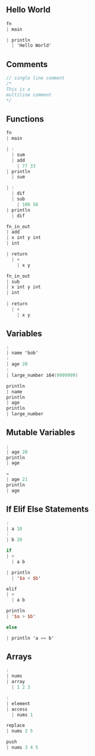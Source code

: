## Hello World

```v
fn
| main

| println
  | 'Hello World'
```


## Comments

```v
// single line comment
/*
This is a
multiline comment
*/
```

## Functions

```v
fn 
| main

| : 
  | sum
  | add 
    | 77 33
| println 
  | sum

| : 
  | dif
  | sub 
    | 100 50
| println
  | dif

fn_in_out 
| add 
| x int y int 
| int

| return
  | + 
    | x y

fn_in_out 
| sub 
| x int y int 
| int
            
| return 
  | + 
    | x y
```

## Variables

```v
:
| name 'bob'
:
| age 20
:
| large_number i64(9999999)

println
| name
println
| age
println
| large_number
```

## Mutable Variables

```v
;
| age 20
println
| age

=
| age 21
println
| age
```

## If Elif Else Statements

```v
:
| a 10
:
| b 20

if
| <
  | a b

| println
  | '$a < $b'

elif
| >
  | a b

println
| '$a > $b'

else

| println 'a == b'
```

## Arrays

```v
:
| nums 
| array 
  | 1 2 3

:
| element
| access
  | nums 1

replace
| nums 2 5

push
| nums 3 4 5
```
